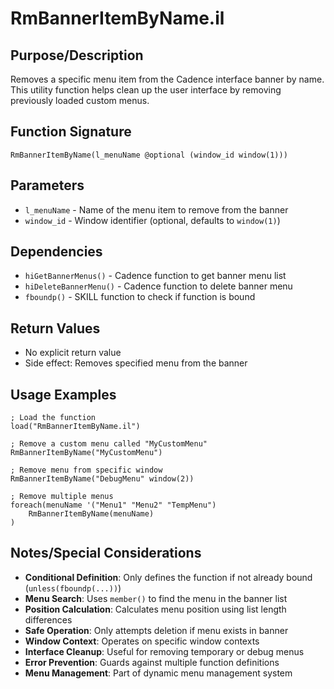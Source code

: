 # RmBannerItemByName.il

## Purpose/Description
Removes a specific menu item from the Cadence interface banner by name. This utility function helps clean up the user interface by removing previously loaded custom menus.

## Function Signature
```skill
RmBannerItemByName(l_menuName @optional (window_id window(1)))
```

## Parameters
- `l_menuName` - Name of the menu item to remove from the banner
- `window_id` - Window identifier (optional, defaults to `window(1)`)

## Dependencies
- `hiGetBannerMenus()` - Cadence function to get banner menu list
- `hiDeleteBannerMenu()` - Cadence function to delete banner menu
- `fboundp()` - SKILL function to check if function is bound

## Return Values
- No explicit return value
- Side effect: Removes specified menu from the banner

## Usage Examples
```skill
; Load the function
load("RmBannerItemByName.il")

; Remove a custom menu called "MyCustomMenu"
RmBannerItemByName("MyCustomMenu")

; Remove menu from specific window
RmBannerItemByName("DebugMenu" window(2))

; Remove multiple menus
foreach(menuName '("Menu1" "Menu2" "TempMenu")
    RmBannerItemByName(menuName)
)
```

## Notes/Special Considerations
- **Conditional Definition**: Only defines the function if not already bound (`unless(fboundp(...))`)
- **Menu Search**: Uses `member()` to find the menu in the banner list
- **Position Calculation**: Calculates menu position using list length differences
- **Safe Operation**: Only attempts deletion if menu exists in banner
- **Window Context**: Operates on specific window contexts
- **Interface Cleanup**: Useful for removing temporary or debug menus
- **Error Prevention**: Guards against multiple function definitions
- **Menu Management**: Part of dynamic menu management system